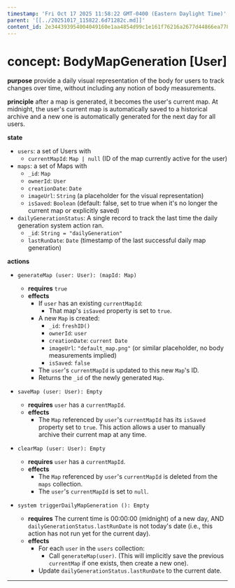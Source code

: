 ```yaml
---
timestamp: 'Fri Oct 17 2025 11:58:22 GMT-0400 (Eastern Daylight Time)'
parent: '[[../20251017_115822.6d71282c.md]]'
content_id: 2e344393954004049160e1aa4854d99c1e161f76216a2677d44866ea778e0d39
---
```


# concept: BodyMapGeneration \[User]

**purpose** provide a daily visual representation of the body for users to track changes over time, without including any notion of body measurements.

**principle** after a map is generated, it becomes the user's current map. At midnight, the user's current map is automatically saved to a historical archive and a new one is automatically generated for the next day for all users.

**state**

* `users`: a set of Users with
  * `currentMapId`: `Map | null` (ID of the map currently active for the user)
* `maps`: a set of Maps with
  * `_id`: `Map`
  * `ownerId`: `User`
  * `creationDate`: `Date`
  * `imageUrl`: `String` (a placeholder for the visual representation)
  * `isSaved`: `Boolean` (default: false, set to true when it's no longer the current map or explicitly saved)
* `dailyGenerationStatus`: A single record to track the last time the daily generation system action ran.
  * `_id`: `String = "dailyGeneration"`
  * `lastRunDate`: `Date` (timestamp of the last successful daily map generation)

**actions**

* `generateMap (user: User): (mapId: Map)`
  * **requires** `true`
  * **effects**
    * If `user` has an existing `currentMapId`:
      * That map's `isSaved` property is set to `true`.
    * A new `Map` is created:
      * `_id`: `freshID()`
      * `ownerId`: `user`
      * `creationDate`: `current Date`
      * `imageUrl`: `"default_map.png"` (or similar placeholder, no body measurements implied)
      * `isSaved`: `false`
    * The `user`'s `currentMapId` is updated to this new `Map`'s ID.
    * Returns the `_id` of the newly generated `Map`.

* `saveMap (user: User): Empty`
  * **requires** `user` has a `currentMapId`.
  * **effects**
    * The `Map` referenced by `user`'s `currentMapId` has its `isSaved` property set to `true`. This action allows a user to manually archive their current map at any time.

* `clearMap (user: User): Empty`
  * **requires** `user` has a `currentMapId`.
  * **effects**
    * The `Map` referenced by `user`'s `currentMapId` is deleted from the `maps` collection.
    * The `user`'s `currentMapId` is set to `null`.

* `system triggerDailyMapGeneration (): Empty`
  * **requires** The current time is 00:00:00 (midnight) of a new day, AND `dailyGenerationStatus.lastRunDate` is not today's date (i.e., this action has not run yet for the current day).
  * **effects**
    * For each `user` in the `users` collection:
      * Call `generateMap(user)`. (This will implicitly save the previous `currentMap` if one exists, then create a new one).
    * Update `dailyGenerationStatus.lastRunDate` to the current date.

***
